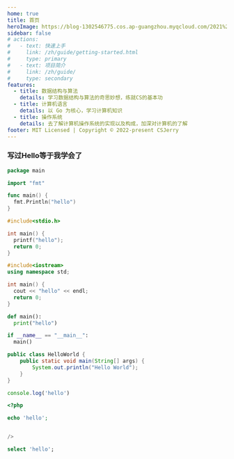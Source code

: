 ```yaml
---
home: true
title: 首页
heroImage: https://blog-1302546775.cos.ap-guangzhou.myqcloud.com/2021%2F12%2Flogo.jpg
sidebar: false
# actions:
#   - text: 快速上手
#     link: /zh/guide/getting-started.html
#     type: primary
#   - text: 项目简介
#     link: /zh/guide/
#     type: secondary
features:  
  - title: 数据结构与算法
    details: 学习数据结构与算法的奇思妙想，练就CS的基本功
  - title: 计算机语言
    details: 以 Go 为核心，学习计算机知识
  - title: 操作系统
    details: 去了解计算机操作系统的实现以及构成，加深对计算机的了解
footer: MIT Licensed | Copyright © 2022-present CSJerry
---
```


### 写过Hello等于我学会了

<CodeGroup>
  <CodeGroupItem title="Go" active>

```go
package main

import "fmt"

func main() {
  fmt.Println("hello")
}

```

  </CodeGroupItem>

  <CodeGroupItem title="C">

```c
#include<stdio.h>

int main() {
  printf("hello");
  return 0;
}

```

  </CodeGroupItem>

  <CodeGroupItem title="CPP">

```c++
#include<iostream>
using namespace std;

int main() {
  cout << "hello" << endl;
  return 0;
}
```

  </CodeGroupItem>


  <CodeGroupItem title="Python">

```py
def main():
  print("hello")

if __name__ == "__main__":
  main()
```

  </CodeGroupItem>


  <CodeGroupItem title="Java">

```java
public class HelloWorld {
    public static void main(String[] args) {
        System.out.println("Hello World");
    }
}
```

  </CodeGroupItem>


  <CodeGroupItem title="javascript">

```js
console.log('hello')
```

  </CodeGroupItem>

  <CodeGroupItem title="php">

```php
<?php

echo 'hello';


/>
```

  </CodeGroupItem>
    <CodeGroupItem title="sql">

```sql
select 'hello';
```

  </CodeGroupItem>
</CodeGroup>
